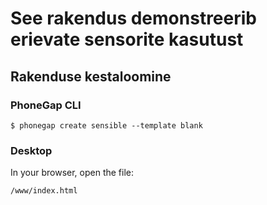 # See rakendus demonstreerib erievate sensorite kasutust 

## Rakenduse kestaloomine

### PhoneGap CLI

    $ phonegap create sensible --template blank

### Desktop

In your browser, open the file:

    /www/index.html

